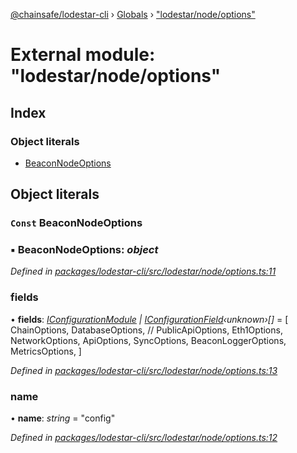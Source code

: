 [@chainsafe/lodestar-cli](../README.md) › [Globals](../globals.md) › ["lodestar/node/options"](_lodestar_node_options_.md)

# External module: "lodestar/node/options"

## Index

### Object literals

* [BeaconNodeOptions](_lodestar_node_options_.md#const-beaconnodeoptions)

## Object literals

### `Const` BeaconNodeOptions

### ▪ **BeaconNodeOptions**: *object*

*Defined in [packages/lodestar-cli/src/lodestar/node/options.ts:11](https://github.com/ChainSafe/lodestar/blob/176e51ae9/packages/lodestar-cli/src/lodestar/node/options.ts#L11)*

###  fields

• **fields**: *[IConfigurationModule](../interfaces/_lodestar_util_config_.iconfigurationmodule.md) | [IConfigurationField](../interfaces/_lodestar_util_config_.iconfigurationfield.md)‹unknown›[]* = [
    ChainOptions,
    DatabaseOptions,
    // PublicApiOptions,
    Eth1Options,
    NetworkOptions,
    ApiOptions,
    SyncOptions,
    BeaconLoggerOptions,
    MetricsOptions,
  ]

*Defined in [packages/lodestar-cli/src/lodestar/node/options.ts:13](https://github.com/ChainSafe/lodestar/blob/176e51ae9/packages/lodestar-cli/src/lodestar/node/options.ts#L13)*

###  name

• **name**: *string* = "config"

*Defined in [packages/lodestar-cli/src/lodestar/node/options.ts:12](https://github.com/ChainSafe/lodestar/blob/176e51ae9/packages/lodestar-cli/src/lodestar/node/options.ts#L12)*
